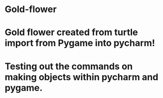 # Gold-flower
# Gold flower created from turtle import from Pygame into pycharm!
# Testing out the commands on making objects within pycharm and pygame.